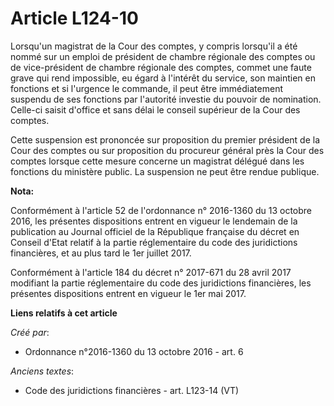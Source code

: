 # Article L124-10

Lorsqu'un  magistrat de la Cour des comptes, y compris lorsqu'il a été nommé sur  un emploi de président de chambre régionale
des comptes ou de  vice-président de chambre régionale des comptes, commet une faute grave  qui rend impossible, eu égard à
l'intérêt du service, son maintien en  fonctions et si l'urgence le commande, il peut être immédiatement  suspendu de ses
fonctions par l'autorité investie du pouvoir de  nomination. Celle-ci saisit d'office et sans délai le conseil supérieur de
la Cour des comptes.

Cette suspension est prononcée sur proposition du premier président de la Cour des comptes ou sur proposition du procureur
général près la Cour des comptes lorsque cette mesure concerne un magistrat délégué dans les fonctions du ministère public.
La suspension ne peut être rendue publique.

**Nota:**

Conformément à l'article 52 de l'ordonnance n° 2016-1360 du 13 octobre 2016, les présentes dispositions entrent en vigueur le
lendemain de la publication au Journal officiel de la République française du décret en Conseil d'Etat relatif à la partie
réglementaire du code des juridictions financières, et au plus tard le 1er juillet 2017.

Conformément à l'article 184 du décret n° 2017-671 du 28 avril 2017 modifiant la partie réglementaire du code des
juridictions financières, les présentes dispositions entrent en vigueur le 1er mai 2017.

**Liens relatifs à cet article**

_Créé par_:

  - Ordonnance n°2016-1360 du 13 octobre 2016 - art. 6

_Anciens textes_:

  - Code des juridictions financières - art. L123-14 (VT)
